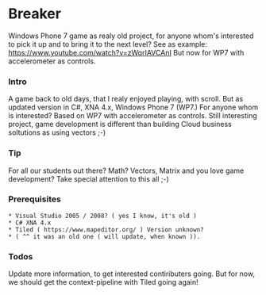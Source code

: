 # Breaker

Windows Phone 7 game as realy old project, for anyone whom's interested to pick it up and to bring it to the next level? 
See as example: https://www.youtube.com/watch?v=zWqrIAVCAnI
But now for WP7 with accelerometer as controls.

### Intro
A game back to old days, that I realy enjoyed playing, with scroll. But as updated version in C#, XNA 4.x, Windows Phone 7 (WP7.) For anyone whom is interested?
Based on WP7 with accelerometer as controls. Still interesting project, game development is different than building Cloud business soltutions as using vectors ;-)

### Tip
For all our students out there? Math? Vectors, Matrix and you love game development? Take special attention to this all ;-)

### Prerequisites
```
* Visual Studio 2005 / 2008? ( yes I know, it's old )
* C# XNA 4.x
* Tiled ( https://www.mapeditor.org/ ) Version unknown? 
* ( ^^ it was an old one ( will update, when known )).
```

### Todos
Update more information, to get interested contiributers going. But for now, we should get the context-pipeline with Tiled going again!